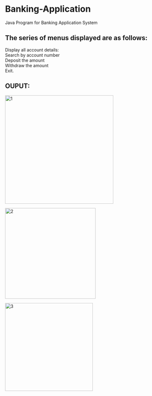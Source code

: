 # Banking-Application
Java Program for Banking Application System
<br/>

## The series of menus displayed are as follows:<br/>

Display all account details:<br/>
Search by account number<br/>
Deposit the amount<br/>
Withdraw the amount<br/>
Exit.<br/>

## OUPUT:<br/>

<img width="354" alt="1" src="https://github.com/gargshashwat987/Banking-Application/assets/124812421/af11a618-cc57-47d1-a5bf-e017fd4559cd"><br/>

<img width="296" alt="2" src="https://github.com/gargshashwat987/Banking-Application/assets/124812421/f90dbce2-f6a5-4441-af3e-e31df7039912"> <br/>

<img width="287" alt="3" src="https://github.com/gargshashwat987/Banking-Application/assets/124812421/55bb9a83-fa90-4279-a87e-305979f1c641">
